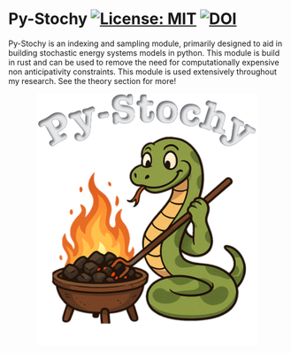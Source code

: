 # Py-Stochy [![License: MIT](https://img.shields.io/badge/License-MIT-yellow.svg)](https://opensource.org/licenses/MIT) [![DOI](https://zenodo.org/badge/DOI/10.5281/zenodo.14678340.svg)](https://doi.org/10.5281/zenodo.14678340)

Py-Stochy is an indexing and sampling module, primarily designed to aid in building stochastic energy systems models in python. This module is build in rust and can be used to remove the need for computationally expensive non anticipativity constraints. This module is used extensively throughout my research. See the theory section for more!

<p align="center">
  <img src="png/stochy_logo.png" alt="Centered Image" width="400"/>
</p>



